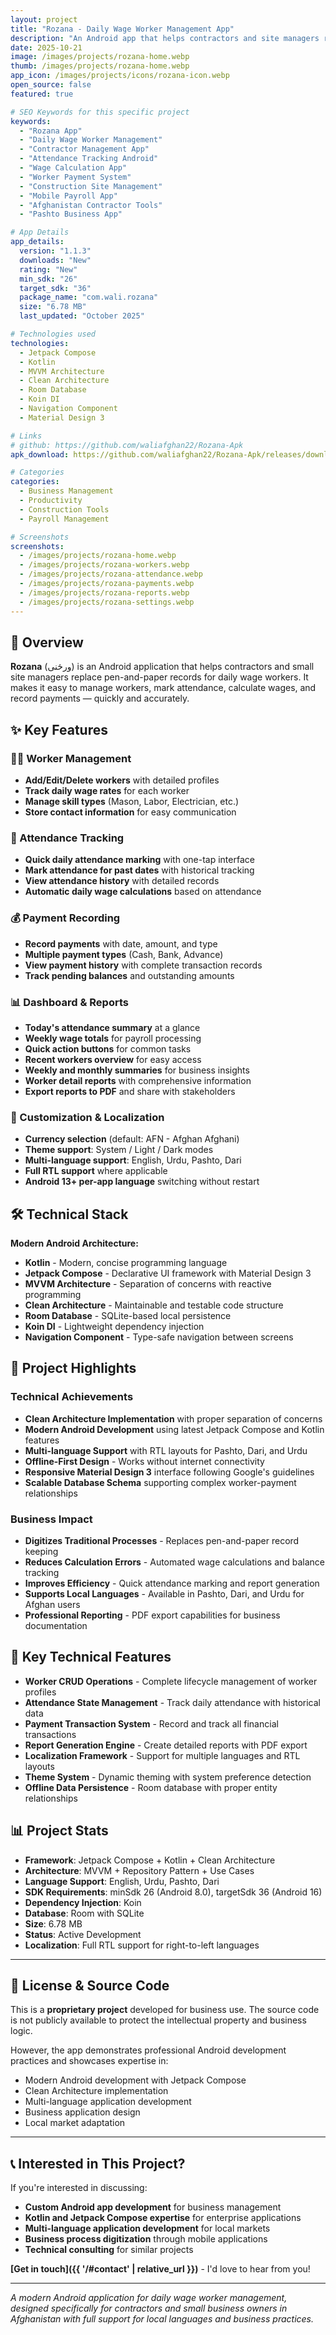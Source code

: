 ```yaml
---
layout: project
title: "Rozana - Daily Wage Worker Management App"
description: "An Android app that helps contractors and site managers replace pen-and-paper records for daily wage workers. Streamlined worker management, attendance tracking, wage calculations, and payment recording."
date: 2025-10-21
image: /images/projects/rozana-home.webp
thumb: /images/projects/rozana-home.webp
app_icon: /images/projects/icons/rozana-icon.webp
open_source: false
featured: true

# SEO Keywords for this specific project
keywords:
  - "Rozana App"
  - "Daily Wage Worker Management"
  - "Contractor Management App"
  - "Attendance Tracking Android"
  - "Wage Calculation App"
  - "Worker Payment System"
  - "Construction Site Management"
  - "Mobile Payroll App"
  - "Afghanistan Contractor Tools"
  - "Pashto Business App"

# App Details
app_details:
  version: "1.1.3"
  downloads: "New"
  rating: "New"
  min_sdk: "26"
  target_sdk: "36"
  package_name: "com.wali.rozana"
  size: "6.78 MB"
  last_updated: "October 2025"

# Technologies used
technologies:
  - Jetpack Compose
  - Kotlin
  - MVVM Architecture
  - Clean Architecture
  - Room Database
  - Koin DI
  - Navigation Component
  - Material Design 3

# Links
# github: https://github.com/waliafghan22/Rozana-Apk
apk_download: https://github.com/waliafghan22/Rozana-Apk/releases/download/v1.1.3/Rozana-v1.1.3-release.apk

# Categories
categories:
  - Business Management
  - Productivity
  - Construction Tools
  - Payroll Management

# Screenshots
screenshots:
  - /images/projects/rozana-home.webp
  - /images/projects/rozana-workers.webp
  - /images/projects/rozana-attendance.webp
  - /images/projects/rozana-payments.webp
  - /images/projects/rozana-reports.webp
  - /images/projects/rozana-settings.webp
---
```


## 📱 Overview

**Rozana** (ورځنی) is an Android application that helps contractors and small site managers replace pen-and-paper records for daily wage workers. It makes it easy to manage workers, mark attendance, calculate wages, and record payments — quickly and accurately.

## ✨ Key Features

### 👷‍♂️ Worker Management
- **Add/Edit/Delete workers** with detailed profiles
- **Track daily wage rates** for each worker
- **Manage skill types** (Mason, Labor, Electrician, etc.)
- **Store contact information** for easy communication

### 📅 Attendance Tracking
- **Quick daily attendance marking** with one-tap interface
- **Mark attendance for past dates** with historical tracking
- **View attendance history** with detailed records
- **Automatic daily wage calculations** based on attendance

### 💰 Payment Recording
- **Record payments** with date, amount, and type
- **Multiple payment types** (Cash, Bank, Advance)
- **View payment history** with complete transaction records
- **Track pending balances** and outstanding amounts

### 📊 Dashboard & Reports
- **Today's attendance summary** at a glance
- **Weekly wage totals** for payroll processing
- **Quick action buttons** for common tasks
- **Recent workers overview** for easy access
- **Weekly and monthly summaries** for business insights
- **Worker detail reports** with comprehensive information
- **Export reports to PDF** and share with stakeholders

### 🎨 Customization & Localization
- **Currency selection** (default: AFN - Afghan Afghani)
- **Theme support**: System / Light / Dark modes
- **Multi-language support**: English, Urdu, Pashto, Dari
- **Full RTL support** where applicable
- **Android 13+ per-app language** switching without restart

## 🛠️ Technical Stack

**Modern Android Architecture:**
- **Kotlin** - Modern, concise programming language
- **Jetpack Compose** - Declarative UI framework with Material Design 3
- **MVVM Architecture** - Separation of concerns with reactive programming
- **Clean Architecture** - Maintainable and testable code structure
- **Room Database** - SQLite-based local persistence
- **Koin DI** - Lightweight dependency injection
- **Navigation Component** - Type-safe navigation between screens

## 🌟 Project Highlights

### Technical Achievements
- **Clean Architecture Implementation** with proper separation of concerns
- **Modern Android Development** using latest Jetpack Compose and Kotlin features
- **Multi-language Support** with RTL layouts for Pashto, Dari, and Urdu
- **Offline-First Design** - Works without internet connectivity
- **Responsive Material Design 3** interface following Google's guidelines
- **Scalable Database Schema** supporting complex worker-payment relationships

### Business Impact
- **Digitizes Traditional Processes** - Replaces pen-and-paper record keeping
- **Reduces Calculation Errors** - Automated wage calculations and balance tracking
- **Improves Efficiency** - Quick attendance marking and report generation
- **Supports Local Languages** - Available in Pashto, Dari, and Urdu for Afghan users
- **Professional Reporting** - PDF export capabilities for business documentation

## 🚀 Key Technical Features

- **Worker CRUD Operations** - Complete lifecycle management of worker profiles
- **Attendance State Management** - Track daily attendance with historical data
- **Payment Transaction System** - Record and track all financial transactions
- **Report Generation Engine** - Create detailed reports with PDF export
- **Localization Framework** - Support for multiple languages and RTL layouts
- **Theme System** - Dynamic theming with system preference detection
- **Offline Data Persistence** - Room database with proper entity relationships

## 📊 Project Stats

- **Framework**: Jetpack Compose + Kotlin + Clean Architecture
- **Architecture**: MVVM + Repository Pattern + Use Cases
- **Language Support**: English, Urdu, Pashto, Dari
- **SDK Requirements**: minSdk 26 (Android 8.0), targetSdk 36 (Android 16)
- **Dependency Injection**: Koin
- **Database**: Room with SQLite
- **Size**: 6.78 MB
- **Status**: Active Development
- **Localization**: Full RTL support for right-to-left languages

---

## 🔐 License & Source Code

This is a **proprietary project** developed for business use. The source code is not publicly available to protect the intellectual property and business logic.

However, the app demonstrates professional Android development practices and showcases expertise in:
- Modern Android development with Jetpack Compose
- Clean Architecture implementation
- Multi-language application development
- Business application design
- Local market adaptation

---

## 📞 Interested in This Project?

If you're interested in discussing:
- **Custom Android app development** for business management
- **Kotlin and Jetpack Compose expertise** for enterprise applications
- **Multi-language application development** for local markets
- **Business process digitization** through mobile applications
- **Technical consulting** for similar projects

**[Get in touch]({{ '/#contact' | relative_url }})** - I'd love to hear from you!

---

*A modern Android application for daily wage worker management, designed specifically for contractors and small business owners in Afghanistan with full support for local languages and business practices.*